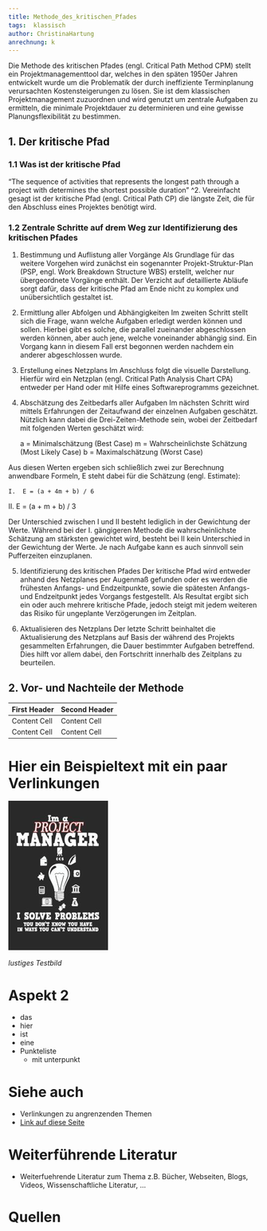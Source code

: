```yaml
---
title: Methode_des_kritischen_Pfades
tags:  klassisch
author: ChristinaHartung
anrechnung: k 
---
```


Die Methode des kritischen Pfades (engl. Critical Path Method CPM) stellt ein Projektmanagementtool dar, welches in den späten 1950er Jahren entwickelt wurde um die Problematik der durch ineffiziente Terminplanung verursachten Kostensteigerungen zu lösen. Sie ist dem klassischen Projektmanagement zuzuordnen und wird genutzt um zentrale Aufgaben zu ermitteln, die minimale Projektdauer zu determinieren und eine gewisse Planungsflexibilität zu bestimmen.


## 1. Der kritische Pfad
### 1.1 Was ist der kritische Pfad

“The sequence of activities that represents the longest path through a project with determines the shortest possible duration” ^2. Vereinfacht gesagt ist der kritische Pfad (engl. Critical Path CP) die längste Zeit, die für den Abschluss eines Projektes benötigt wird.


### 1.2 Zentrale Schritte auf drem Weg zur Identifizierung des kritischen Pfades 

1.	Bestimmung und Auflistung aller Vorgänge
Als Grundlage für das weitere Vorgehen wird zunächst ein sogenannter Projekt-Struktur-Plan (PSP, engl. Work Breakdown Structure WBS) erstellt, welcher nur übergeordnete Vorgänge enthält. Der Verzicht auf detaillierte Abläufe sorgt dafür, dass der kritische Pfad am Ende nicht zu komplex und unübersichtlich gestaltet ist.

2.	Ermittlung aller Abfolgen und Abhängigkeiten
Im zweiten Schritt stellt sich die Frage, wann welche Aufgaben erledigt werden können und sollen. Hierbei gibt es solche, die parallel zueinander abgeschlossen werden können, aber auch jene, welche voneinander abhängig sind. Ein Vorgang kann in diesem Fall erst begonnen werden nachdem ein anderer abgeschlossen wurde. 

3.	Erstellung eines Netzplans
Im Anschluss folgt die visuelle Darstellung. Hierfür wird ein Netzplan (engl. Critical Path Analysis Chart CPA) entweder per Hand oder mit Hilfe eines Softwareprogramms gezeichnet.

4.	Abschätzung des Zeitbedarfs aller Aufgaben 
Im nächsten Schritt wird mittels Erfahrungen der Zeitaufwand der einzelnen Aufgaben geschätzt. Nützlich kann dabei die Drei-Zeiten-Methode sein, wobei der Zeitbedarf mit folgenden Werten geschätzt wird:

    a = Minimalschätzung (Best Case)
    m = Wahrscheinlichste Schätzung (Most Likely Case)
    b = Maximalschätzung (Worst Case)

Aus diesen Werten ergeben sich schließlich zwei zur Berechnung anwendbare Formeln, E steht dabei für die Schätzung (engl. Estimate):

    I.	E = (a + 4m + b) / 6 
   II.	E = (a + m + b) / 3
   
Der Unterschied zwischen I und II besteht lediglich in der Gewichtung der Werte. Während bei der I. gängigeren Methode die wahrscheinlichste Schätzung am stärksten gewichtet wird, besteht bei II kein Unterschied in der Gewichtung der Werte. 
Je nach Aufgabe kann es auch sinnvoll sein Pufferzeiten einzuplanen.

5.	Identifizierung des kritischen Pfades 
Der kritische Pfad wird entweder anhand des Netzplanes per Augenmaß gefunden oder es werden die frühesten Anfangs- und Endzeitpunkte, sowie die spätesten Anfangs- und Endzeitpunkt jedes Vorgangs festgestellt. Als Resultat ergibt sich ein oder auch mehrere kritische Pfade, jedoch steigt mit jedem weiteren das Risiko für ungeplante Verzögerungen im Zeitplan.

6.	Aktualisieren des Netzplans 
Der letzte Schritt beinhaltet die Aktualisierung des Netzplans auf Basis der während des Projekts gesammelten Erfahrungen, die Dauer bestimmter Aufgaben betreffend. Dies hilft vor allem dabei, den Fortschritt innerhalb des Zeitplans zu beurteilen. 


## 2. Vor- und Nachteile der Methode

| First Header  | Second Header |
| ------------- | ------------- |
| Content Cell  | Content Cell  |
| Content Cell  | Content Cell  |

# Hier ein Beispieltext mit ein paar Verlinkungen

![Beispielabbildung](Methode_des_kritischen_Pfades/test-file.jpg)

*lustiges Testbild*

# Aspekt 2

* das
* hier 
* ist
* eine 
* Punkteliste
  - mit unterpunkt


# Siehe auch

* Verlinkungen zu angrenzenden Themen
* [Link auf diese Seite](Methode_des_kritischen_Pfades.md)

# Weiterführende Literatur

* Weiterfuehrende Literatur zum Thema z.B. Bücher, Webseiten, Blogs, Videos, Wissenschaftliche Literatur, ...

# Quellen

[^1]: Quellen die ihr im Text verwendet habt z.B. Bücher, Webseiten, Blogs, Videos, Wissenschaftliche Literatur, ... (eine Quelle in eine Zeile, keine Zeilenumbrüche machen)
[^2]: [A Guide to the Project Management Body of Knowledge (PMBOK® Guide)](https://www.pmi.org/pmbok-guide-standards/foundational/PMBOK)
[^3]: [Basic Formatting Syntax for GitHub flavored Markdown](https://docs.github.com/en/github/writing-on-github/getting-started-with-writing-and-formatting-on-github/basic-writing-and-formatting-syntax)
[^4]: [Advanced Formatting Syntax for GitHub flavored Markdown](https://docs.github.com/en/github/writing-on-github/working-with-advanced-formatting/organizing-information-with-tables)
Kurzbeschreibung zu Methode_des_kritischen_Pfades um ein erstes Verständnis dafür zu schaffen um was es hier geht.


